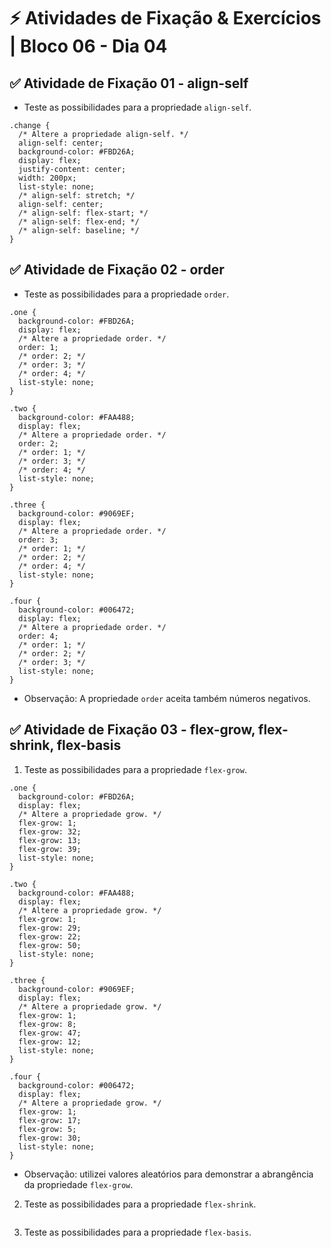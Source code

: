 # &#9889; Atividades de Fixação & Exercícios | Bloco 06 - Dia 04

## &#9989; Atividade de Fixação 01 - align-self
- Teste as possibilidades para a propriedade `align-self`.
```
.change {
  /* Altere a propriedade align-self. */
  align-self: center;
  background-color: #FBD26A;
  display: flex;
  justify-content: center;
  width: 200px;
  list-style: none;
  /* align-self: stretch; */
  align-self: center;
  /* align-self: flex-start; */
  /* align-self: flex-end; */
  /* align-self: baseline; */
}
```

## &#9989; Atividade de Fixação 02 - order
- Teste as possibilidades para a propriedade `order`.
```
.one {
  background-color: #FBD26A;
  display: flex;
  /* Altere a propriedade order. */
  order: 1;
  /* order: 2; */
  /* order: 3; */
  /* order: 4; */
  list-style: none;
}

.two {
  background-color: #FAA488;
  display: flex;
  /* Altere a propriedade order. */
  order: 2;
  /* order: 1; */ 
  /* order: 3; */
  /* order: 4; */
  list-style: none;
}

.three {
  background-color: #9069EF;
  display: flex;
  /* Altere a propriedade order. */
  order: 3;
  /* order: 1; */
  /* order: 2; */
  /* order: 4; */
  list-style: none;
}

.four {
  background-color: #006472;
  display: flex;
  /* Altere a propriedade order. */
  order: 4;
  /* order: 1; */
  /* order: 2; */
  /* order: 3; */
  list-style: none;
}
```
- Observação: A propriedade `order` aceita também números negativos.

## &#9989; Atividade de Fixação 03 - flex-grow, flex-shrink, flex-basis
1. Teste as possibilidades para a propriedade `flex-grow`.
```
.one {
  background-color: #FBD26A;
  display: flex;
  /* Altere a propriedade grow. */
  flex-grow: 1;
  flex-grow: 32;
  flex-grow: 13;
  flex-grow: 39;
  list-style: none;
}

.two {
  background-color: #FAA488;
  display: flex;
  /* Altere a propriedade grow. */
  flex-grow: 1;
  flex-grow: 29;
  flex-grow: 22;
  flex-grow: 50;
  list-style: none;
}

.three {
  background-color: #9069EF;
  display: flex;
  /* Altere a propriedade grow. */
  flex-grow: 1;
  flex-grow: 8;
  flex-grow: 47;
  flex-grow: 12;
  list-style: none;
}

.four {
  background-color: #006472;
  display: flex;
  /* Altere a propriedade grow. */
  flex-grow: 1;
  flex-grow: 17;
  flex-grow: 5;
  flex-grow: 30;
  list-style: none;
}
```
- Observação: utilizei valores aleatórios para demonstrar a abrangência da propriedade `flex-grow`.

2. Teste as possibilidades para a propriedade `flex-shrink`.
```

```

3. Teste as possibilidades para a propriedade `flex-basis`.
```

```
